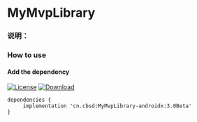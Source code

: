 # MyMvpLibrary

### 说明：


### How to use
#### Add the dependency
[![License](https://img.shields.io/badge/license-Apache%202-green.svg)](https://www.apache.org/licenses/LICENSE-2.0)
[![Download](https://api.bintray.com/packages/peterzhen40/maven/MyMvpLibrary-androidx/images/download.svg)](https://bintray.com/peterzhen40/maven/MyMvpLibrary-androidx/_latestVersion)
```
dependencies {
     implementation 'cn.cbsd:MyMvpLibrary-androidx:3.0Beta'
}
```
